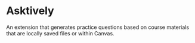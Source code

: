 # Asktively
An extension that generates practice questions based on course materials that are locally saved files or within Canvas.
